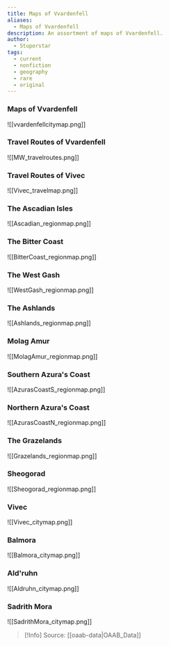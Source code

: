```yaml
---
title: Maps of Vvardenfell
aliases:
  - Maps of Vvardenfell
description: An assortment of maps of Vvardenfell.
author:
  - Stuporstar
tags:
  - current
  - nonfiction
  - geography
  - rare
  - original
---
```

### Maps of Vvardenfell  
![[vvardenfellcitymap.png]]
  
### Travel Routes of Vvardenfell  
![[MW_travelroutes.png]]
  
### Travel Routes of Vivec
![[Vivec_travelmap.png]]
  
### The Ascadian Isles  
![[Ascadian_regionmap.png]]
  
### The Bitter Coast  
![[BitterCoast_regionmap.png]]
  
### The West Gash  
![[WestGash_regionmap.png]]

### The Ashlands
![[Ashlands_regionmap.png]]

### Molag Amur
![[MolagAmur_regionmap.png]]

### Southern Azura's Coast
![[AzurasCoastS_regionmap.png]]

### Northern Azura's Coast
![[AzurasCoastN_regionmap.png]]

### The Grazelands
![[Grazelands_regionmap.png]]

### Sheogorad
![[Sheogorad_regionmap.png]]

### Vivec
![[Vivec_citymap.png]]

### Balmora
![[Balmora_citymap.png]]

### Ald'ruhn
![[Aldruhn_citymap.png]]

### Sadrith Mora
![[SadrithMora_citymap.png]]

> [!Info]
> Source: [[oaab-data|OAAB_Data]]